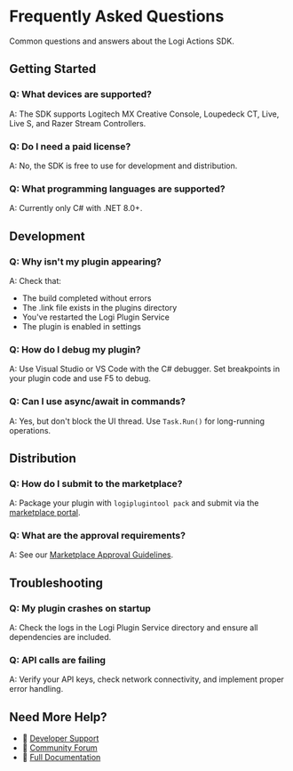 # Frequently Asked Questions

Common questions and answers about the Logi Actions SDK.

## Getting Started

### Q: What devices are supported?
A: The SDK supports Logitech MX Creative Console, Loupedeck CT, Live, Live S, and Razer Stream Controllers.

### Q: Do I need a paid license?
A: No, the SDK is free to use for development and distribution.

### Q: What programming languages are supported?
A: Currently only C# with .NET 8.0+.

## Development

### Q: Why isn't my plugin appearing?
A: Check that:
- The build completed without errors
- The .link file exists in the plugins directory
- You've restarted the Logi Plugin Service
- The plugin is enabled in settings

### Q: How do I debug my plugin?
A: Use Visual Studio or VS Code with the C# debugger. Set breakpoints in your plugin code and use F5 to debug.

### Q: Can I use async/await in commands?
A: Yes, but don't block the UI thread. Use `Task.Run()` for long-running operations.

## Distribution

### Q: How do I submit to the marketplace?
A: Package your plugin with `logiplugintool pack` and submit via the [marketplace portal](https://marketplace.logitech.com/contribute).

### Q: What are the approval requirements?
A: See our [Marketplace Approval Guidelines](./plugin-development/marketplace-approval-guidelines.md).

## Troubleshooting

### Q: My plugin crashes on startup
A: Check the logs in the Logi Plugin Service directory and ensure all dependencies are included.

### Q: API calls are failing
A: Verify your API keys, check network connectivity, and implement proper error handling.

## Need More Help?

- 📧 [Developer Support](./support.md)
- 💬 [Community Forum](https://community.logitech.com/developers)
- 📖 [Full Documentation](./overview.md)